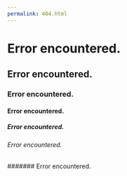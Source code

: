 ```yaml
---
permalink: 404.html
---
```

# Error encountered.
## Error encountered.
### Error encountered.
#### Error encountered.
##### Error encountered.
###### Error encountered.
####### Error encountered.
